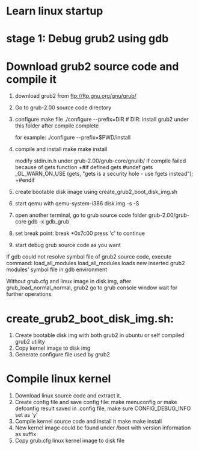 # Learn linux startup

# stage 1: Debug grub2 using gdb

# Download grub2 source code and compile it
1. download grub2 from ftp://ftp.gnu.org/gnu/grub/
2. Go to grub-2.00 source code directory
2. configure make file
    ./configure --prefix=DIR    # DIR: install grub2 under this folder after compile complete

    for example: 
    ./configure --prefix=$PWD/install
3. compile and install
    make
    make install
    
    modify stdin.in.h under grub-2.00/grub-core/gnulib/ if compile failed because of gets function
      +#if defined gets
       #undef gets
       _GL_WARN_ON_USE (gets, "gets is a security hole - use fgets instead");
      +#endif
4. create bootable disk image using create_grub2_boot_disk_img.sh
5. start qemu with qemu-system-i386 disk.img -s -S
6. open another terminal, go to grub source code folder grub-2.00/grub-core
   gdb -x gdb_grub
7. set break point:
       break *0x7c00
       press 'c' to continue
8. start debug grub source code as you want

If gdb could not resolve symbol file of grub2 source code, execute command: load_all_modules
load_all_modules loads new inserted grub2 modules' symbol file in gdb environment

Without grub.cfg and linux image in disk.img, after grub_load_normal_normal, grub2 go to grub console window wait for further operations.



# create_grub2_boot_disk_img.sh:
1. Create bootable disk img with both grub2 in ubuntu or self compiled grub2 utility
2. Copy kernel image to disk img
3. Generate configure file used by grub2

# Compile linux kernel
1. Download linux source code and extract it.
2. Create config file and save config file:
	make menuconfig
	or make defconfig
   result saved in .config file, make sure CONFIG_DEBUG_INFO set as 'y'
3. Compile kernel source code and install it
	make
	make install
4. New kernel image could be found under /boot with version information as suffix
5. Copy grub.cfg linux kernel image to disk file
